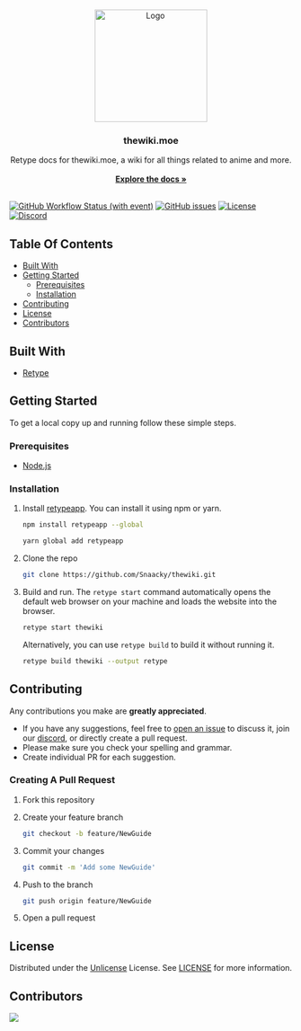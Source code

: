<br/>
<p align="center">
  <a href="https://github.com/Snaacky/thewiki">
    <img src="https://files.catbox.moe/m1lt04.png" alt="Logo" width="200" height="200">
  </a>

  <h3 align="center">thewiki.moe</h3>

  <p align="center">
    Retype docs for thewiki.moe, a wiki for all things related to anime and more.
    <br/>
    <br/>
    <a href="https://thewiki.moe/"><strong>Explore the docs »</strong></a>
    <br/>
    <br/>
  </p>
</p>

[![GitHub Workflow Status (with event)](https://img.shields.io/github/actions/workflow/status/Snaacky/thewiki/retype-action.yml?style=for-the-badge&logo=github)](https://github.com/Snaacky/thewiki/actions) [![GitHub issues](https://img.shields.io/github/issues/Snaacky/thewiki?style=for-the-badge&logo=github)](https://github.com/Snaacky/thewiki/issues) [![License](https://img.shields.io/github/license/Snaacky/thewiki?style=for-the-badge&logo=unlicense)](https://github.com/Snaacky/thewiki/blob/master/LICENSE) [![Discord](https://img.shields.io/discord/974468300304171038?style=for-the-badge&logo=discord)](https://discord.gg/snackbox)

## Table Of Contents

* [Built With](#built-with)
* [Getting Started](#getting-started)
  * [Prerequisites](#prerequisites)
  * [Installation](#installation)
* [Contributing](#contributing)
* [License](#license)
* [Contributors](#contributors)

## Built With

- [Retype](https://retype.com/)

## Getting Started

To get a local copy up and running follow these simple steps.

### Prerequisites

- [Node.js](https://nodejs.org/en)

### Installation

1. Install [retypeapp](https://www.npmjs.com/package/retypeapp). You can install it using npm or yarn.

    ```sh
    npm install retypeapp --global
    ```

    ```sh
    yarn global add retypeapp
    ```

2. Clone the repo

    ```sh
    git clone https://github.com/Snaacky/thewiki.git
    ```

4. Build and run. The `retype start` command automatically opens the default web browser on your machine and loads the website into the browser.

    ```sh
    retype start thewiki
    ```
    
    Alternatively, you can use `retype build` to build it without running it.
   
    ```sh
    retype build thewiki --output retype
    ```

## Contributing

Any contributions you make are **greatly appreciated**.

- If you have any suggestions, feel free to [open an issue](https://github.com/Snaacky/thewiki/issues/new) to discuss it, join our [discord](https://discord.gg/snackbox), or directly create a pull request.
- Please make sure you check your spelling and grammar.
- Create individual PR for each suggestion.


### Creating A Pull Request

1. Fork this repository
2. Create your feature branch

    ```sh
    git checkout -b feature/NewGuide
    ```
3. Commit your changes

    ```sh
    git commit -m 'Add some NewGuide'
    ```
4. Push to the branch

    ```sh
    git push origin feature/NewGuide
    ```
5. Open a pull request

## License

Distributed under the [Unlicense](https://opensource.org/license/unlicense/) License. See [LICENSE](https://github.com/Snaacky/thewiki/blob/master/LICENSE) for more information.

## Contributors

<a href="https://github.com/Snaacky/thewiki/graphs/contributors">
  <img src="https://contrib.rocks/image?repo=Snaacky/thewiki" />
</a>
